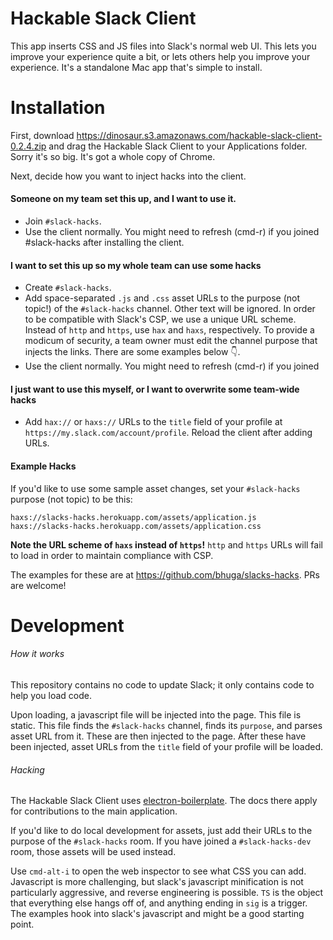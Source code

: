 Hackable Slack Client
===============================

This app inserts CSS and JS files into Slack's normal web UI. This lets you
improve your experience quite a bit, or lets others help you improve your
experience. It's a standalone Mac app that's simple to install.

Installation
============

First, download <https://dinosaur.s3.amazonaws.com/hackable-slack-client-0.2.4.zip> and
drag the Hackable Slack Client to your Applications folder. Sorry it's so big.
It's got a whole copy of Chrome.

Next, decide how you want to inject hacks into the client.

#### Someone on my team set this up, and I want to use it.

 * Join `#slack-hacks`.
 * Use the client normally. You might need to refresh (cmd-r) if you joined
 #slack-hacks after installing the client.

#### I want to set this up so my whole team can use some hacks

 * Create `#slack-hacks`.
 * Add space-separated `.js` and `.css` asset URLs to the purpose (not topic!) of the `#slack-hacks` channel. Other text will be ignored. In order to be compatible with Slack's CSP, we use a unique URL scheme. Instead of `http` and `https`, use `hax` and `haxs`, respectively. To provide a modicum of security, a team owner must edit the channel purpose that injects the links. There are some examples below :point_down:.
 * Use the client normally. You might need to refresh (cmd-r) if you joined

#### I just want to use this myself, or I want to overwrite some team-wide hacks
 * Add `hax://` or `haxs://` URLs to the `title` field of your profile at
 `https://my.slack.com/account/profile`. Reload the client after adding URLs.

#### Example Hacks

If you'd like to use some sample asset changes, set your `#slack-hacks` purpose
(not topic) to be this:

```
haxs://slacks-hacks.herokuapp.com/assets/application.js
haxs://slacks-hacks.herokuapp.com/assets/application.css
```

**Note the URL scheme of `haxs` instead of `https`!** `http`
and `https` URLs will fail to load in order to maintain compliance with CSP.

The examples for these are at <https://github.com/bhuga/slacks-hacks>. PRs are
welcome!

Development
============

###### How it works

This repository contains no code to update Slack; it only contains code to
help you load code.

Upon loading, a javascript file will be injected into the page. This file is
static. This file finds the `#slack-hacks` channel, finds its `purpose`, and
parses asset URL from it. These are then injected to the page. After these have
been injected, asset URLs from the `title` field of your profile will be loaded.


###### Hacking

The Hackable Slack Client uses
[electron-boilerplate](https://github.com/szwacz/electron-boilerplate). The docs
there apply for contributions to the main application.

If you'd like to do local development for assets, just add their URLs to the
purpose of the `#slack-hacks` room. If you have joined a `#slack-hacks-dev`
room, those assets will be used instead.

Use `cmd-alt-i` to open the web inspector to see what CSS you can add.
Javascript is more challenging, but slack's javascript minification is not
particularly aggressive, and reverse engineering is possible. `TS` is the
object that everything else hangs off of, and anything ending in `sig` is
a trigger. The examples hook into slack's javascript and might be a good
starting point.
